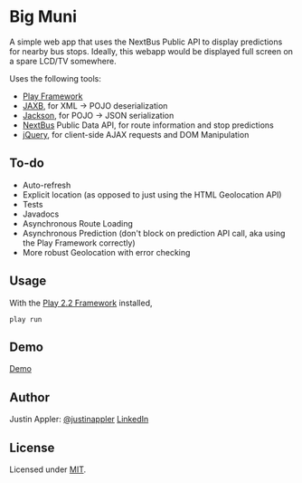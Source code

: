 Big Muni
=====================================

A simple web app that uses the NextBus Public API to display predictions for nearby bus stops.  Ideally, this webapp would be displayed full screen on a spare LCD/TV somewhere.

Uses the following tools:
* [Play Framework][play2]
* [JAXB][jaxb], for XML -> POJO deserialization
* [Jackson][jackson], for POJO -> JSON serialization
* [NextBus][nextbus] Public Data API, for route information and stop predictions
* [jQuery][jquery], for client-side AJAX requests and DOM Manipulation

## To-do
* Auto-refresh
* Explicit location (as opposed to just using the HTML Geolocation API)
* Tests
* Javadocs
* Asynchronous Route Loading
* Asynchronous Prediction (don't block on prediction API call, aka using the Play Framework correctly)
* More robust Geolocation with error checking 

## Usage
With the [Play 2.2 Framework][play2] installed,
```
play run
```

## Demo
[Demo][demo]

## Author

Justin Appler: [@justinappler][twitter] [LinkedIn][linkedin]

## License

Licensed under [MIT][mit].

[linkedin]: http://www.linkedin.com/in/justinappler
[demo]: http://app-15074f20-0033-419e-9a46-0dca922442e0.cleverapps.io/ 
[twitter]: http://twitter.com/justinappler
[mit]: http://www.opensource.org/licenses/mit-license.php
[play2]: http://www.playframework.com
[jaxb]: https://jaxb.java.net/
[jackson]: https://github.com/FasterXML/jackson
[nextbus]: http://www.nextbus.com
[jquery]: http://www.jquery.com
